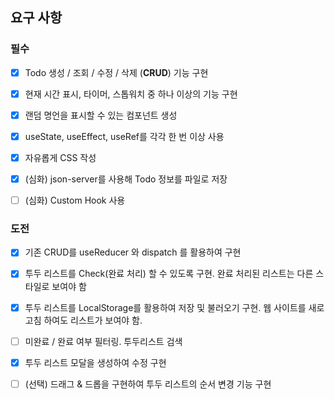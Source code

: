 ## 요구 사항
### 필수
- [x] Todo 생성 / 조회 / 수정 / 삭제 (**CRUD**) 기능 구현

- [x] 현재 시간 표시, 타이머, 스톱워치 중 하나 이상의 기능 구현

- [x] 랜덤 명언을 표시할 수 있는 컴포넌트 생성

- [x] useState, useEffect, useRef를 각각 한 번 이상 사용

- [x] 자유롭게 CSS 작성

- [x] (심화) json-server를 사용해 Todo 정보를 파일로 저장

- [ ] (심화) Custom Hook 사용
### 도전
- [x] 기존 CRUD를 useReducer 와 dispatch 를 활용하여 구현

- [x] 투두 리스트를 Check(완료 처리) 할 수 있도록 구현. 완료 처리된 리스트는 다른 스타일로 보여야 함

- [x] 투두 리스트를 LocalStorage를 활용하여 저장 및 불러오기 구현. 웹 사이트를 새로고침 하여도 리스트가 보여야 함.

- [ ] 미완료 / 완료 여부 필터링. 투두리스트 검색

- [x] 투두 리스트 모달을 생성하여 수정 구현

- [ ] (선택) 드래그 & 드롭을 구현하여 투두 리스트의 순서 변경 기능 구현
